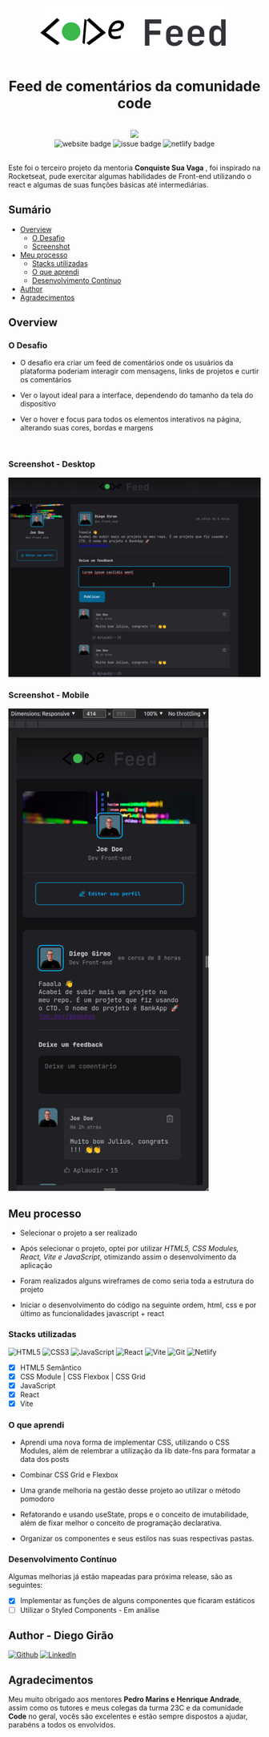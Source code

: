 <div align="center">
 <img src="src/assets/logo_code.svg" alt="logotipo code feed" />

# Feed de comentários da comunidade code

</div>

<br>
<div align="center">
<a href="https://code-feed.netlify.app/"><img width="310px" src="https://img.shields.io/badge/DEPLOY-https%3A%2F%2Fcode--feed.netlify.app%2F-00B37E?style=plastic&logo=netlify" /></a>

<br>
<img src="https://img.shields.io/website?down_color=tomato&down_message=offline&label=code-feed&style=plastic&up_&up_message=online&url=https%3A%2F%2Fcode-feed.netlify.app%2F" alt="website badge" />
<img src="https://img.shields.io/github/issues/Diego-Girao/code-feed?color=cyan&style=plastic" alt="issue badge" />
<img src="https://img.shields.io/netlify/f60a5740-e205-406b-b034-30e121d4fbd7?style=plastic" alt="netlify badge" />

</div>
<br>

Este foi o terceiro projeto da mentoria **Conquiste Sua Vaga** , foi inspirado na Rocketseat, pude exercitar algumas habilidades de Front-end utilizando o react e algumas de suas funções básicas até intermediárias.

## Sumário

- [Overview](#overview)
  - [O Desafio](#O-Desafio)
  - [Screenshot](#screenshot)
- [Meu processo](#Meu-processo)
  - [Stacks utilizadas](#Stacks-utilizadas)
  - [O que aprendi](#O-que-aprendi)
  - [Desenvolvimento Contínuo](#Desenvolvimento-Contínuo)
- [Author](#author)
- [Agradecimentos](#Agradecimentos)

## Overview

### O Desafio

- O desafio era criar um feed de comentários onde os usuários da plataforma poderiam interagir com mensagens, links de projetos e curtir os comentários

- Ver o layout ideal para a interface, dependendo do tamanho da tela do dispositivo

- Ver o hover e focus para todos os elementos interativos na página, alterando suas cores, bordas e margens

<br>

### **Screenshot - Desktop**

<img width="800px" src="src/assets/prints/desktop.png" alt="print da tela da versão desktop" />

<br>

### **Screenshot - Mobile**

<img width="400px" src="src/assets/prints/mobile.png" alt="print da tela da versão mobile" />

## Meu processo

- Selecionar o projeto a ser realizado

- Após selecionar o projeto, optei por utilizar _HTML5, CSS Modules, React, Vite e JavaScript_, otimizando assim o desenvolvimento da aplicação

- Foram realizados alguns wireframes de como seria toda a estrutura do projeto

- Iniciar o desenvolvimento do código na seguinte ordem, html, css e por último as funcionalidades javascript + react

### Stacks utilizadas

![HTML5](https://img.shields.io/badge/html5-%23E34F26.svg?style=Plastic&logo=html5&logoColor=white) ![CSS3](https://img.shields.io/badge/css3-%231572B6.svg?style=Plastic&logo=css3&logoColor=white) ![JavaScript](https://img.shields.io/badge/javascript-%23323330.svg?style=Plastic=javascript&logoColor=%23F7DF1E) ![React](https://img.shields.io/badge/react-%2320232a.svg?style=Plastic&logo=react&logoColor=%2361DAFB) ![Vite](https://img.shields.io/badge/vite-%23646CFF.svg?style=Plastic&logo=vite&logoColor=white) ![Git](https://img.shields.io/badge/git-%23F05033.svg?style=Plastic&logo=git&logoColor=white) ![Netlify](https://img.shields.io/badge/netlify-%23000000.svg?style=Plastic&logo=netlify&logoColor=#00C7B7)

- [x] HTML5 Semântico
- [x] CSS Module | CSS Flexbox | CSS Grid
- [x] JavaScript
- [x] React
- [x] Vite

### O que aprendi

- Aprendi uma nova forma de implementar CSS, utilizando o CSS Modules, além de relembrar a utilização da lib date-fns para formatar a data dos posts

- Combinar CSS Grid e Flexbox

- Uma grande melhoria na gestão desse projeto ao utilizar o método pomodoro

- Refatorando e usando useState, props e o conceito de imutabilidade, além de fixar melhor o conceito de programação declarativa.

- Organizar os componentes e seus estilos nas suas respectivas pastas.

### Desenvolvimento Contínuo

Algumas melhorias já estão mapeadas para próxima release, são as seguintes:

- [x] Implementar as funções de alguns componentes que ficaram estáticos
- [ ] Utilizar o Styled Components - Em análise

## Author - Diego Girão

[![Github](https://img.shields.io/badge/github-%23121011.svg?style=plastic&logo=github&logoColor=white)](https://github.com/diego-girao) [![LinkedIn](https://img.shields.io/badge/linkedin-%230077B5.svg?style=plastic&logo=linkedin&logoColor=white)](https://linkedin.com/in/diego-girao/)

## Agradecimentos

Meu muito obrigado aos mentores **Pedro Marins e Henrique Andrade**, assim como os tutores e meus colegas da turma 23C e da comunidade **Code** no geral, vocês são excelentes e estão sempre dispostos a ajudar, parabéns a todos os envolvidos.
